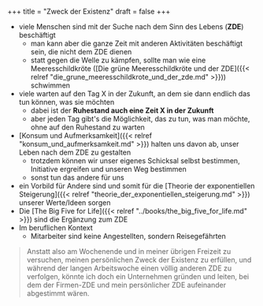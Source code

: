 +++
title = "Zweck der Existenz"
draft = false
+++

-   viele Menschen sind mit der Suche nach dem Sinn des Lebens (**ZDE**) beschäftigt
    -   man kann aber die ganze Zeit mit anderen Aktivitäten beschäftigt sein, die nicht dem ZDE dienen
    -   statt gegen die Welle zu kämpfen, sollte man wie eine Meeresschildkröte ([Die grüne Meeresschildkröte und der ZDE]({{< relref "die_grune_meeresschildkrote_und_der_zde.md" >}})) schwimmen
-   viele warten auf den Tag X in der Zukunft, an dem sie dann endlich das tun können, was sie möchten
    -   dabei ist der **Ruhestand auch eine Zeit X in der Zukunft**
    -   aber jeden Tag gibt's die Möglichkeit, das zu tun, was man möchte, ohne auf den Ruhestand zu warten
-   [Konsum und Aufmerksamkeit]({{< relref "konsum_und_aufmerksamkeit.md" >}}) halten uns davon ab, unser Leben nach dem ZDE zu gestalten
    -   trotzdem können wir unser eigenes Schicksal selbst bestimmen, Initiative ergreifen und unseren Weg bestimmen
    -   sonst tun das andere für uns
-   ein Vorbild für Andere sind und somit für die [Theorie der exponentiellen Steigerung]({{< relref "theorie_der_exponentiellen_steigerung.md" >}}) unserer Werte/Ideen sorgen
-   Die [The Big Five for Life]({{< relref "../books/the_big_five_for_life.md" >}})  sind die Ergänzung zum ZDE
-   Im beruflichen Kontext
    -   Mitarbeiter sind keine Angestellten, sondern Reisegefährten

> Anstatt also am Wochenende und in meiner übrigen Freizeit zu versuchen, meinen persönlichen Zweck der Existenz zu erfüllen, und während der langen Arbeitswoche einen völlig anderen ZDE zu verfolgen, könnte ich doch ein Unternehmen gründen und leiten, bei dem der Firmen-ZDE und mein persönlicher ZDE aufeinander abgestimmt wären.
